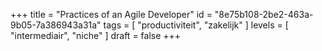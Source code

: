 +++
title = "Practices of an Agile Developer"
id = "8e75b108-2be2-463a-9b05-7a386943a31a"
tags = [ "productiviteit", "zakelijk" ]
levels = [ "intermediair", "niche" ]
draft = false
+++
